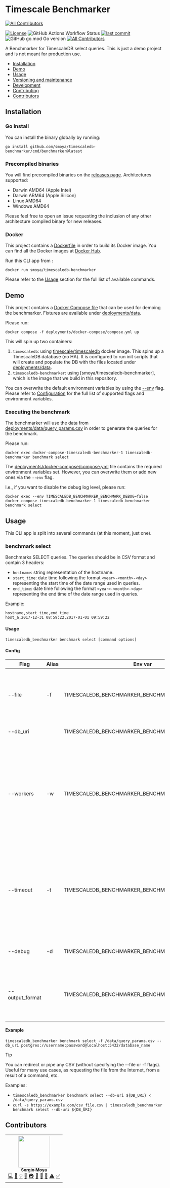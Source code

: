 # Timescale Benchmarker
<!-- ALL-CONTRIBUTORS-BADGE:START - Do not remove or modify this section -->
[![All Contributors](https://img.shields.io/badge/all_contributors-1-orange.svg?style=flat-square)](#contributors-)
<!-- ALL-CONTRIBUTORS-BADGE:END -->
[![License](https://img.shields.io/github/license/smoya/timescaledb-benchmarker)](https://github.com/smoya/timescaledb-benchmarker/blob/master/LICENSE)
![GitHub Actions Workflow Status](https://img.shields.io/github/actions/workflow/status/smoya/timescaledb-benchmarker/.github%2Fworkflows%2Frelease.yml)
[![last commit](https://img.shields.io/github/last-commit/smoya/timescaledb-benchmarker)](https://github.com/smoya/timescaledb-benchmarker/commits/master)
![GitHub go.mod Go version](https://img.shields.io/github/go-mod/go-version/smoya/timescaledb-benchmarker)
[![All Contributors](https://img.shields.io/github/all-contributors/smoya/timescaledb-benchmarker?color=ee8449&style=flat-square)](#contributors)


A Benchmarker for TimescaleDB select queries. This is just a demo project and is not meant for production use.

- [Installation](#installation)
- [Demo](#demo)
- [Usage](#usage)
- [Versioning and maintenance](#versioning-and-maintenance)
- [Development](#development)
- [Contributing](#contributing)
- [Contributors](#contributors)

## Installation

### Go install
You can install the binary globally by running:

```shell
go install github.com/smoya/timescaledb-benchmarker/cmd/benchmarker@latest
```

### Precompiled binaries
You will find precompiled binaries on the [releases page](https://github.com/smoya/timescaledb-benchmarker/releases/). Architectures supported:

- Darwin AMD64 (Apple Intel)
- Darwin ARM64 (Apple Silicon)
- Linux AMD64
- Windows AMD64

Please feel free to open an issue requesting the inclusion of any other architecture compiled binary for new releases.

### Docker
This project contains a [Dockerfile](Dockerfile) in order to build its Docker image. 
You can find all the Docker images at [Docker Hub](https://hub.docker.com/repository/docker/smoya/timescaledb-benchmarker).

Run this CLI app from : 
```shell
docker run smoya/timescaledb-benchmarker
```

Please refer to the [Usage](#usage) section for the full list of available commands.

## Demo
This project contains a [Docker Compose file](deployments/docker-compose/compose.yml) that can be used for demoing the benchmarker. Fixtures are available under [deployments/data](deployments/data). 

Please run:
```shell
docker compose -f deployments/docker-compose/compose.yml up
```

This will spin up two containers:
1. `timescaledb`: using [timescale/timescaledb](https://hub.docker.com/r/timescale/timescaledb) docker image. This spins up a TimescaleDB database (no HA). It is configured to run init scripts that will create and populate the DB with the files located under [deployments/data](deployments/data).
2. `timescaledb-benchmarker`: using [smoya/timescaledb-benchmarker], which is the image that we build in this repository.

You can overwrite the default environment variables by using the [--env](https://docs.docker.com/compose/environment-variables/set-environment-variables/#set-environment-variables-with-docker-compose-run---env) flag. Please refer to [Configuration](#configuration) for the full list of supported flags and environment variables.

### Executing the benchmark
The benchmarker will use the data from [deployments/data/query_params.csv](deployments/data/query_params.csv) in order to generate the queries for the benchmark.

Please run: 
```shell
docker exec docker-compose-timescaledb-benchmarker-1 timescaledb-benchmarker benchmark select
```

The [deployments/docker-compose/compose.yml](deployments/docker-compose/compose.yml) file contains the required environment variables set. However, you can overwrite them or add new ones via the `--env` flag.

I.e., if you want to disable the debug log level, please run:
```shell
docker exec --env TIMESCALEDB_BENCHMARKER_BENCHMARK_DEBUG=false docker-compose-timescaledb-benchmarker-1 timescaledb-benchmarker benchmark select
```

## Usage
This CLI app is split into several commands (at this moment, just one). 

### benchmark select
Benchmarks SELECT queries. The queries should be in CSV format and contain 3 headers:

- `hostname`: string representation of the hostname.
- `start_time`: date time following the format `<year>-<month>-<day>` representing the start time of the date range used in queries.
- `end_time`: date time following the format `<year>-<month>-<day>` representing the end time of the date range used in queries.

Example:
```csv
hostname,start_time,end_time
host_a,2017-12-31 08:59:22,2017-01-01 09:59:22
```

#### Usage 
```shell
timescaledb_benchmarker benchmark select [command options]
```

#### Config
| Flag            | Alias | Env var                                         | Description                                                                                                                                             | format                      | Required | Default     | Example                                                            |
|-----------------|-------|-------------------------------------------------|---------------------------------------------------------------------------------------------------------------------------------------------------------|-----------------------------|----------|-------------|--------------------------------------------------------------------|
| --file          | -f    | TIMESCALEDB_BENCHMARKER_BENCHMARK_FILE          | Path to a csv file containing raw query fields (format as specified above)                                                                              | file path                   | No       | STDIN input | -f /data/query_params.csv                                          |
| --db_uri        |       | TIMESCALEDB_BENCHMARKER_BENCHMARK_DB_URI        | TimescaleDB Connection URI                                                                                                                              | Postgres Conn URI           | Yes      |             | --db_uri postgres://username:password@localhost:5432/database_name |
| --workers       | -w    | TIMESCALEDB_BENCHMARKER_BENCHMARK_WORKERS       | Number of query workers executing Queries concurrently. Different from Postgress pool size, which can be configured in parallel through the db_uri flag | uint                        | No       | 5           | -w 10                                                              |
| --timeout       | -t    | TIMESCALEDB_BENCHMARKER_BENCHMARK_TIMEOUT       | Timeout for each query. A string with is a sequence of decimal numbers, each with optional fraction and a unit suffix such as `300ms`, or `2h45m`       | Duration as string          | No       | 200ms       | -t 400ms                                                           |
| --debug         | -d    | TIMESCALEDB_BENCHMARKER_BENCHMARK_DEBUG         | Debug mode. Enable it for printing debug logs                                                                                                           | boolean                     | No       | false       | -d true                                                            |
| --output_format |       | TIMESCALEDB_BENCHMARKER_BENCHMARK_OUTPUT_FORMAT | Output print format. By default, human readable output for printing in the console                                                                      | enum[human,csv,tsv,md,html] | No       | human       | --output-format md                                                 |

#### Example
```shell
timescaledb_benchmarker benchmark select -f /data/query_params.csv --db_uri postgres://username:password@localhost:5432/database_name
```

> [!TIP]
> You can redirect or pipe any CSV (without specifying the --file or -f flags). 
> Useful for many use cases, as requesting the file from the Internet, from a result of a command, etc.
> 
> Examples:
> - `timescaledb_benchmarker benchmark select --db-uri ${DB_URI} < /data/query_params.csv`
> - `curl -s https://example.com/csv_file.csv | timescaledb_benchmarker benchmark select --db-uri ${DB_URI}`


## Contributors

<!-- ALL-CONTRIBUTORS-LIST:START - Do not remove or modify this section -->
<!-- prettier-ignore-start -->
<!-- markdownlint-disable -->
<table>
  <tr>
    <td align="center"><a href="https://smoya.dev/"><img src="https://avatars.githubusercontent.com/u/1083296?v=4?s=100" width="100px;" alt=""/><br /><sub><b>Sergio Moya</b></sub></a><br /><a href="https://github.com/smoya/timescaledb-benchmarker/commits?author=smoya" title="Code">💻</a> <a href="https://github.com/smoya/timescaledb-benchmarker/commits?author=smoya" title="Documentation">📖</a> <a href="#example-smoya" title="Examples">💡</a> <a href="#ideas-smoya" title="Ideas, Planning, & Feedback">🤔</a> <a href="#infra-smoya" title="Infrastructure (Hosting, Build-Tools, etc)">🚇</a> <a href="#maintenance-smoya" title="Maintenance">🚧</a> <a href="#projectManagement-smoya" title="Project Management">📆</a> <a href="#research-smoya" title="Research">🔬</a> <a href="https://github.com/smoya/timescaledb-benchmarker/commits?author=smoya" title="Tests">⚠️</a> <a href="#tutorial-smoya" title="Tutorials">✅</a></td>
  </tr>
</table>

<!-- markdownlint-restore -->
<!-- prettier-ignore-end -->

<!-- ALL-CONTRIBUTORS-LIST:END -->
<!-- prettier-ignore-start -->
<!-- markdownlint-disable -->

<!-- markdownlint-restore -->
<!-- prettier-ignore-end -->

<!-- ALL-CONTRIBUTORS-LIST:END -->